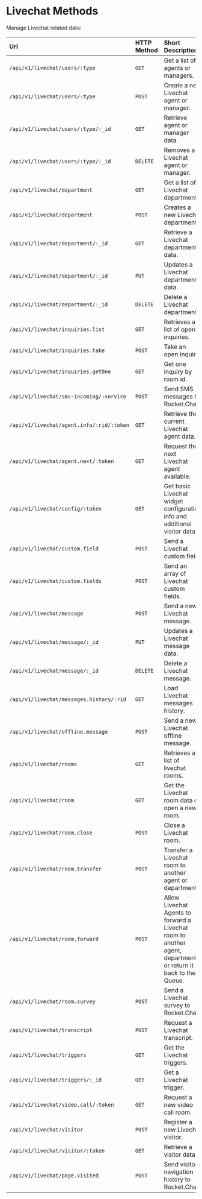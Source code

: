 # Livechat Methods

Manage Livechat related data:

| Url | HTTP Method | Short Description | Details Page |
| :--- | :--- | :--- | :--- |
| `/api/v1/livechat/users/:type` | `GET` | Get a list of agents or managers. | [info](users/index.html#list-agents-or-managers) |
| `/api/v1/livechat/users/:type` | `POST` | Create a new Livechat agent or manager. | [info](users/index.html#register-new-agent-or-manager) |
| `/api/v1/livechat/users/:type/:_id` | `GET` | Retrieve agent or manager data. | [info](users/index.html#get-info-about-an-agent-or-manager) |
| `/api/v1/livechat/users/:type/:_id` | `DELETE` | Removes a Livechat agent or manager. | [info](users/index.html#removes-an-agent-or-manager) |
| `/api/v1/livechat/department` | `GET` | Get a list of Livechat departments. | [info](department/index.html#list-departments) |
| `/api/v1/livechat/department` | `POST` | Creates a new Livechat department. | [info](department/index.html#register-a-new-department) |
| `/api/v1/livechat/department/:_id` | `GET` | Retrieve a Livechat department data. | [info](department/index.html#get-info-about-a-department) |
| `/api/v1/livechat/department/:_id` | `PUT` | Updates a Livechat department data. | [info](department/index.html#update-a-department) |
| `/api/v1/livechat/department/:_id` | `DELETE` | Delete a Livechat department. | [info](department/index.html#removes-a-department) |
| `/api/v1/livechat/inquiries.list` | `GET` | Retrieves a list of open inquiries. | [info](inquiries/) |
| `/api/v1/livechat/inquiries.take` | `POST` | Take an open inquiry. | [info](inquiries/#livechat-take-inquiry) |
| `/api/v1/livechat/inquiries.getOne` | `GET` | Get one inquiry by room id. | [info](inquiries/#livechat-get-one-inquiry-by-room-id) |
| `/api/v1/livechat/sms-incoming/:service` | `POST` | Send SMS messages to Rocket.Chat. | [info](sms-incoming/) |
| `/api/v1/livechat/agent.info/:rid/:token` | `GET` | Retrieve the current Livechat agent data. | [info](agent/index.html) |
| `/api/v1/livechat/agent.next/:token` | `GET` | Request the next Livechat agent available. | [info](agent/index.html#request-the-next-livechat-agent-available) |
| `/api/v1/livechat/config/:token` | `GET` | Get basic Livechat widget configuration info and additional visitor data. | [info](config/index.html) |
| `/api/v1/livechat/custom.field` | `POST` | Send a Livechat custom field. | [info](custom-fields/index.html#send-a-livechat-custom-field) |
| `/api/v1/livechat/custom.fields` | `POST` | Send an array of Livechat custom fields. | [info](custom-fields/index.html#send-an-array-of-livechat-custom-fields) |
| `/api/v1/livechat/message` | `POST` | Send a new Livechat message. | [info](message/index.html) |
| `/api/v1/livechat/message/:_id` | `PUT` | Updates a Livechat message data. | [info](message/index.html#updates-a-livechat-message) |
| `/api/v1/livechat/message/:_id` | `DELETE` | Delete a Livechat message. | [info](message/index.html#removes-a-livechat-message) |
| `/api/v1/livechat/messages.history/:rid` | `GET` | Load Livechat messages history. | [info](message/index.html#load-livechat-messages-history) |
| `/api/v1/livechat/offline.message` | `POST` | Send a new Livechat offline message. | [info](message/index.html#send-a-new-livechat-offline-message) |
| `/api/v1/livechat/rooms` | `GET` | Retrieves a list of livechat rooms.  | [info](rooms/)  |
| `/api/v1/livechat/room` | `GET` | Get the Livechat room data or open a new room. | [info](room/index.html) |
| `/api/v1/livechat/room.close` | `POST` | Close a Livechat room. | [info](room/index.html#close-livechat-room) |
| `/api/v1/livechat/room.transfer` | `POST` | Transfer a Livechat room to another agent or department. | [info](room/index.html#transfer-livechat-room) |
| `/api/v1/livechat/room.forward` | `POST` | Allow Livechat Agents to forward a Livechat room to another agent, department or return it back to the Queue. | [info](room/index.html#forward-livechat-room) |
| `/api/v1/livechat/room.survey` | `POST` | Send a Livechat survey to Rocket.Chat. | [info](room/index.html#send-the-livechat-survey) |
| `/api/v1/livechat/transcript` | `POST` | Request a Livechat transcript. | [info](transcript/) |
| `/api/v1/livechat/triggers` | `GET` | Get the Livechat triggers. | [info](triggers/) |
| `/api/v1/livechat/triggers/:_id` | `GET` | Get a Livechat trigger. | [info](triggers/) |
| `/api/v1/livechat/video.call/:token` | `GET` | Request a new video call room. | [info](video-call/) |
| `/api/v1/livechat/visitor` | `POST` | Register a new Livechat visitor. | [info](visitor/index.html) |
| `/api/v1/livechat/visitor/:token` | `GET` | Retrieve a visitor data. | [info](visitor/index.html) |
| `/api/v1/livechat/page.visited` | `POST` | Send visitor navigation history to Rocket.Chat. | [info](visitor/index.html#send-visitor-navigation-history) |
